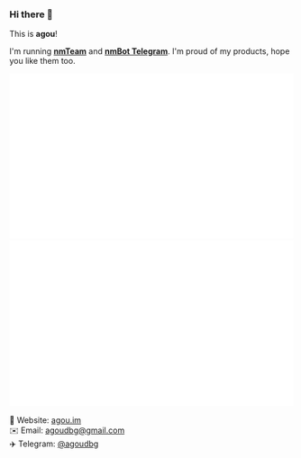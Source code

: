 ### Hi there 👋
This is **agou**!

I'm running **[nmTeam](https://nmteam.xyz)** and **[nmBot Telegram](https://nmteam.xyz/products/overview/nmBot-Telegram)**. I'm proud of my products, hope you like them too.

![GitHub Stats](https://raw.githubusercontent.com/agoudbg/github-stats/master/generated/overview.svg)![GitHub Stats](https://raw.githubusercontent.com/agoudbg/github-stats/master/generated/languages.svg)  
  
🔗 Website: [agou.im](//agou.im?from=github)  
✉️ Email: [agoudbg@gmail.com](mailto:agoudbg@gmail.com)  
✈️ Telegram: [@agoudbg](https://agoudbg.t.me)
